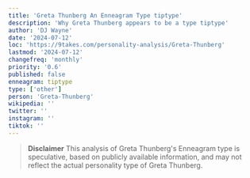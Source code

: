 ```yaml
---
title: 'Greta Thunberg An Enneagram Type tiptype'
description: 'Why Greta Thunberg appears to be a type tiptype'
author: 'DJ Wayne'
date: '2024-07-12'
loc: 'https://9takes.com/personality-analysis/Greta-Thunberg'
lastmod: '2024-07-12'
changefreq: 'monthly'
priority: '0.6'
published: false
enneagram: tiptype
type: ['other']
person: 'Greta-Thunberg'
wikipedia: ''
twitter: ''
instagram: ''
tiktok: ''
---
```




<p class="firstLetter"></p>




> **Disclaimer** This analysis of Greta Thunberg's Enneagram type is speculative, based on publicly available information, and may not reflect the actual personality type of Greta Thunberg.
